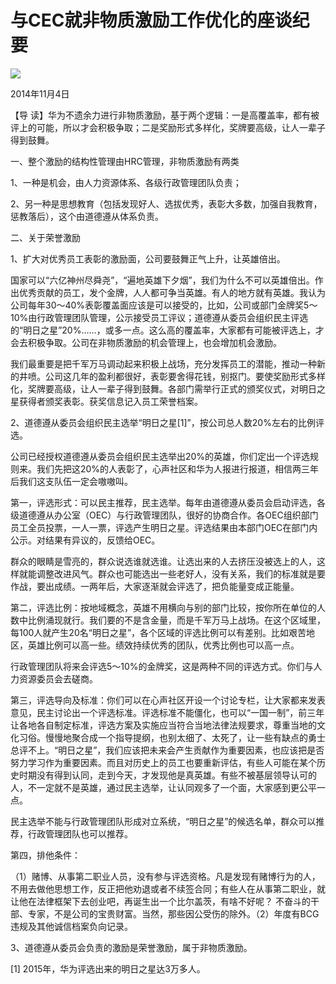 # 与CEC就非物质激励工作优化的座谈纪要
<img class="pv" src="https://api.visitor.plantree.me/visitor-badge/pv?namespace=plantree.me&key=renzhengfei-speeches/与CEC就非物质激励工作优化的座谈纪要.md">


2014年11月4日



【导  读】华为不遗余力进行非物质激励，基于两个逻辑：一是高覆盖率，都有被评上的可能，所以才会积极争取；二是奖励形式多样化，奖牌要高级，让人一辈子得到鼓舞。



一、整个激励的结构性管理由HRC管理，非物质激励有两类

1、一种是机会，由人力资源体系、各级行政管理团队负责；

2、另一种是思想教育（包括发现好人、选拔优秀，表彰大多数，加强自我教育，惩教落后），这个由道德遵从体系负责。

二、关于荣誉激励

1、扩大对优秀员工表彰的激励面，公司要鼓舞正气上升，让英雄倍出。

国家可以“六亿神州尽舜尧”，“遍地英雄下夕烟”，我们为什么不可以英雄倍出。作出优秀贡献的员工，发个金牌，人人都可争当英雄。有人的地方就有英雄。我认为公司每年30～40%表彰覆盖面应该是可以接受的，比如，公司或部门金牌奖5～10%由行政管理团队管理，公示接受员工评议；道德遵从委员会组织民主评选的“明日之星”20%……，或多一点。这么高的覆盖率，大家都有可能被评选上，才会去积极争取。公司在非物质激励的机会管理上，也会增加机会激励。

我们最重要是把千军万马调动起来积极上战场，充分发挥员工的潜能，推动一种新的井喷。公司这几年的盈利都很好，表彰要舍得花钱，别抠门。要使奖励形式多样化，奖牌要高级，让人一辈子得到鼓舞。各部门需举行正式的颁奖仪式，对明日之星获得者颁奖表彰。获奖信息记入员工荣誉档案。

2、道德遵从委员会组织民主选举“明日之星[1]”，按公司总人数20%左右的比例评选。

公司已经授权道德遵从委员会组织民主选举出20%的英雄，你们定出一个评选规则来。我们先把这20%的人表彰了，心声社区和华为人报进行报道，相信两三年后我们这支队伍一定会嗷嗷叫。

第一，评选形式：可以民主推荐，民主选举。每年由道德遵从委员会启动评选，各级道德遵从办公室（OEC）与行政管理团队，很好的协商合作。各OEC组织部门员工全员投票，一人一票，评选产生明日之星。评选结果由本部门OEC在部门内公示。对结果有异议的，反馈给OEC。

群众的眼睛是雪亮的，群众说选谁就选谁。让选出来的人去挤压没被选上的人，这样就能调整改进风气。群众也可能选出一些老好人，没有关系，我们的标准就是要作战，要出成绩。一两年后，大家逐渐就会评选了，把负能量变成正能量。

第二，评选比例：按地域概念，英雄不用横向与别的部门比较，按你所在单位的人数中比例涌现就行。我们要的不是含金量，而是千军万马上战场。在这个区域里，每100人就产生20名“明日之星”，各个区域的评选比例可以有差别。比如艰苦地区，英雄比例可以高一些。绩效持续优秀的团队，优秀比例也可以高一点。

行政管理团队将来会评选5～10%的金牌奖，这是两种不同的评选方式。你们与人力资源委员会去磋商。

第三，评选导向及标准：你们可以在心声社区开设一个讨论专栏，让大家都来发表意见，民主讨论出一个评选标准。评选标准不能僵化，也可以“一国一制”，前三年让各地各自制定标准，评选方案及实施应当符合当地法律法规要求，尊重当地的文化习俗。慢慢地聚合成一个指导提纲，也别太细了、太死了，让一些有缺点的勇士总评不上。“明日之星”，我们应该把未来会产生贡献作为重要因素，也应该把是否努力学习作为重要因素。而且对历史上的员工也要重新评估，有些人可能在某个历史时期没有得到认同，走到今天，才发现他是真英雄。有些不被基层领导认可的人，不一定就不是英雄，通过民主选举，让认同观多了一个面，大家感到更公平一点。

民主选举不能与行政管理团队形成对立系统，“明日之星”的候选名单，群众可以推荐，行政管理团队也可以推荐。

第四，排他条件：

（1）赌博、从事第二职业人员，没有参与评选资格。凡是发现有赌博行为的人，不用去做他思想工作，反正把他劝退或者不续签合同；有些人在从事第二职业，就让他在法律框架下去创业吧，再诞生出一个比尔盖茨，有啥不好呢？ 不奋斗的干部、专家，不是公司的宝贵财富。当然，那些因公受伤的除外。（2）年度有BCG违规及其他诚信档案负向记录。

3、道德遵从委员会负责的激励是荣誉激励，属于非物质激励。



[1] 2015年，华为评选出来的明日之星达3万多人。
